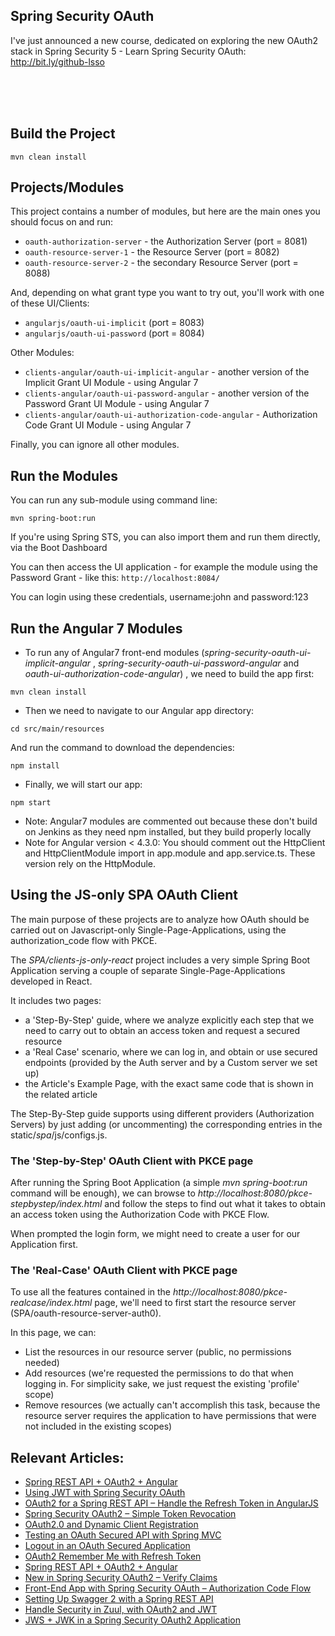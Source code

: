 ## Spring Security OAuth

I've just announced a new course, dedicated on exploring the new OAuth2 stack in Spring Security 5 - Learn Spring Security OAuth: 
http://bit.ly/github-lsso

</br></br></br>



## Build the Project
```
mvn clean install
```



## Projects/Modules
This project contains a number of modules, but here are the main ones you should focus on and run: 
- `oauth-authorization-server` - the Authorization Server (port = 8081)
- `oauth-resource-server-1` - the Resource Server (port = 8082)
- `oauth-resource-server-2` - the secondary Resource Server (port = 8088)

And, depending on what grant type you want to try out, you'll work with one of these UI/Clients:  
- `angularjs/oauth-ui-implicit` (port = 8083)
- `angularjs/oauth-ui-password` (port = 8084)

Other Modules: 
- `clients-angular/oauth-ui-implicit-angular` - another version of the Implicit Grant UI Module - using Angular 7
- `clients-angular/oauth-ui-password-angular` - another version of the Password Grant UI Module - using Angular 7
- `clients-angular/oauth-ui-authorization-code-angular` - Authorization Code Grant UI Module - using Angular 7

Finally, you can ignore all other modules. 



## Run the Modules
You can run any sub-module using command line: 
```
mvn spring-boot:run
```

If you're using Spring STS, you can also import them and run them directly, via the Boot Dashboard 

You can then access the UI application - for example the module using the Password Grant - like this: 
`http://localhost:8084/`

You can login using these credentials, username:john and password:123 

## Run the Angular 7 Modules

- To run any of Angular7 front-end modules (_spring-security-oauth-ui-implicit-angular_ , _spring-security-oauth-ui-password-angular_ and _oauth-ui-authorization-code-angular_) , we need to build the app first:
```
mvn clean install
```

- Then we need to navigate to our Angular app directory:
```
cd src/main/resources
```

And run the command to download the dependencies:
```
npm install
```

- Finally, we will start our app:
```
npm start
```
- Note: Angular7 modules are commented out because these don't build on Jenkins as they need npm installed, but they build properly locally
- Note for Angular version < 4.3.0: You should comment out the HttpClient and HttpClientModule import in app.module and app.service.ts. These version rely on the HttpModule.

## Using the JS-only SPA OAuth Client
The main purpose of these projects are to analyze how OAuth should be carried out on Javascript-only Single-Page-Applications, using the authorization_code flow with PKCE.

The *SPA/clients-js-only-react* project includes a very simple Spring Boot Application serving a couple of separate Single-Page-Applications developed in React.

It includes two pages:
  * a 'Step-By-Step' guide, where we analyze explicitly each step that we need to carry out to obtain an access token and request a secured resource
  * a 'Real Case' scenario, where we can log in, and obtain or use secured endpoints (provided by the Auth server and by a Custom server we set up)
  * the Article's Example Page, with the exact same code that is shown in the related article

The Step-By-Step guide supports using different providers (Authorization Servers) by just adding (or uncommenting) the corresponding entries in the static/*spa*/js/configs.js.

### The 'Step-by-Step' OAuth Client with PKCE page
After running the Spring Boot Application (a simple *mvn spring-boot:run* command will be enough), we can browse to *http://localhost:8080/pkce-stepbystep/index.html* and follow the steps to find out what it takes to obtain an access token using the Authorization Code with PKCE Flow.

When prompted the login form, we might need to create a user for our Application first.

### The 'Real-Case' OAuth Client with PKCE page
To use all the features contained in the *http://localhost:8080/pkce-realcase/index.html* page, we'll need to first start the resource server (SPA/oauth-resource-server-auth0).

In this page, we can:
  * List the resources in our resource server (public, no permissions needed)
  * Add resources (we're requested the permissions to do that when logging in. For simplicity sake, we just request the existing 'profile' scope)
  * Remove resources (we actually can't accomplish this task, because the resource server requires the application to have permissions that were not included in the existing scopes)

## Relevant Articles: 
- [Spring REST API + OAuth2 + Angular](https://www.baeldung.com/rest-api-spring-oauth2-angular)
- [Using JWT with Spring Security OAuth](http://www.baeldung.com/spring-security-oauth-jwt)
- [OAuth2 for a Spring REST API – Handle the Refresh Token in AngularJS](http://www.baeldung.com/spring-security-oauth2-refresh-token-angular-js)
- [Spring Security OAuth2 – Simple Token Revocation](http://www.baeldung.com/spring-security-oauth-revoke-tokens)
- [OAuth2.0 and Dynamic Client Registration](http://www.baeldung.com/spring-security-oauth-dynamic-client-registration)
- [Testing an OAuth Secured API with Spring MVC](http://www.baeldung.com/oauth-api-testing-with-spring-mvc)
- [Logout in an OAuth Secured Application](http://www.baeldung.com/logout-spring-security-oauth)
- [OAuth2 Remember Me with Refresh Token](http://www.baeldung.com/spring-security-oauth2-remember-me)
- [Spring REST API + OAuth2 + Angular](http://www.baeldung.com/angular-4-upgrade-for-spring-security-oauth/)
- [New in Spring Security OAuth2 – Verify Claims](http://www.baeldung.com/spring-security-oauth-2-verify-claims)
- [Front-End App with Spring Security OAuth – Authorization Code Flow](http://www.baeldung.com/spring-security-oauth-authorization-code-flow)
- [Setting Up Swagger 2 with a Spring REST API](https://www.baeldung.com/swagger-2-documentation-for-spring-rest-api)
- [Handle Security in Zuul, with OAuth2 and JWT](https://www.baeldung.com/spring-security-zuul-oauth-jwt)
- [JWS + JWK in a Spring Security OAuth2 Application](https://www.baeldung.com/spring-security-oauth2-jws-jwk)
